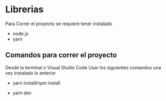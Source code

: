 # Librerias

Para Correr el proyecto se requiere tener instalado

* node.js
* yarn

## Comandos para correr el proyecto
Desde la terminal o Visual Studio Code Usar los siguientes comandos una vez instalado lo anterior 
* yarn install/npm install

* yarn dev
